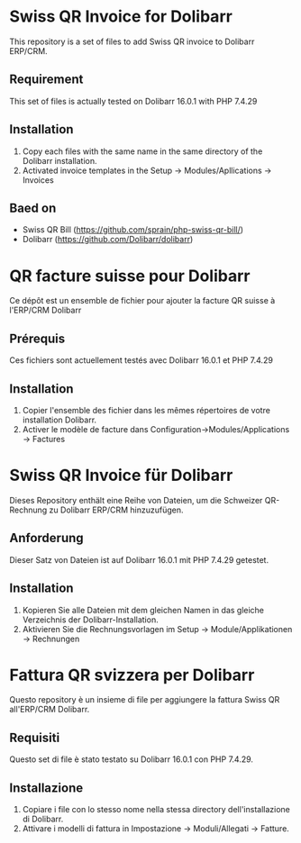 # Swiss QR Invoice for Dolibarr

This repository is a set of files to add Swiss QR invoice to Dolibarr ERP/CRM.

## Requirement

This set of files is actually tested on Dolibarr 16.0.1 with PHP 7.4.29

## Installation

1. Copy each files with the same name in the same directory of the Dolibarr installation.
2. Activated invoice templates in the Setup -> Modules/Apllications -> Invoices

## Baed on

* Swiss QR Bill (https://github.com/sprain/php-swiss-qr-bill/)
* Dolibarr (https://github.com/Dolibarr/dolibarr)

# QR facture suisse pour Dolibarr

Ce dépôt est un ensemble de fichier pour ajouter la facture QR suisse à l'ERP/CRM Dolibarr

## Prérequis

Ces fichiers sont actuellement testés avec Dolibarr 16.0.1 et PHP 7.4.29

## Installation

1. Copier l'ensemble des fichier dans les mêmes répertoires de votre installation Dolibarr.
2. Activer le modèle de facture dans Configuration->Modules/Applications -> Factures

# Swiss QR Invoice für Dolibarr

Dieses Repository enthält eine Reihe von Dateien, um die Schweizer QR-Rechnung zu Dolibarr ERP/CRM hinzuzufügen.

## Anforderung

Dieser Satz von Dateien ist auf Dolibarr 16.0.1 mit PHP 7.4.29 getestet.

## Installation

1. Kopieren Sie alle Dateien mit dem gleichen Namen in das gleiche Verzeichnis der Dolibarr-Installation.
2. Aktivieren Sie die Rechnungsvorlagen im Setup -> Module/Applikationen -> Rechnungen

# Fattura QR svizzera per Dolibarr

Questo repository è un insieme di file per aggiungere la fattura Swiss QR all'ERP/CRM Dolibarr.

## Requisiti

Questo set di file è stato testato su Dolibarr 16.0.1 con PHP 7.4.29.

## Installazione

1. Copiare i file con lo stesso nome nella stessa directory dell'installazione di Dolibarr.
2. Attivare i modelli di fattura in Impostazione -> Moduli/Allegati -> Fatture.